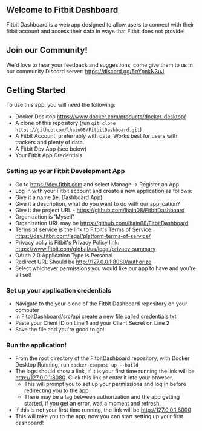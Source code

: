 ## Welcome to Fitbit Dashboard

Fitbit Dashboard is a web app designed to allow users to connect with their fitbit account and access their data in ways that Fitbit does not provide!

## Join our Community!

We'd love to hear your feedback and suggestions, come give them to us in our community Discord server: https://discord.gg/5qYpnkN3uJ

## Getting Started  

To use this app, you will need the following:
- Docker Desktop https://www.docker.com/products/docker-desktop/
- A clone of this repository (run `git clone https://github.com/lhain08/FitbitDashboard.git`)
- A Fitbit Account, preferrably with data. Works best for users with trackers and plenty of data.
- A Fitbit Dev App (see below)
- Your Fitbit App Credentials

### Setting up your Fitbit Development App

- Go to https://dev.fitbit.com and select Manage -> Register an App
- Log in with your Fitbit account and create a new application as follows:
- Give it a name (ie. Dashboard App)
- Give it a description, what do you want to do with our application?
- Give it the project URL - https://github.com/lhain08/FitbitDashboard
- Organization is 'Myself'
- Organization URL may be https://github.com/lhain08/FitbitDashboard
- Terms of service is the link to Fitbit's Terms of Service: https://dev.fitbit.com/legal/platform-terms-of-service/
- Privacy poliy is Fitbit's Privacy Policy link: https://www.fitbit.com/global/us/legal/privacy-summary
- OAuth 2.0 Application Type is Personal
- Redirect URL Should be http://127.0.0.1:8080/authorize
- Select whichever permissions you would like our app to have and you're all set!

### Set up your application credentials

- Navigate to the your clone of the Fitbit Dashboard repository on your computer
- In FitbitDashboard/src/api create a new file called credentials.txt
- Paste your Client ID on Line 1 and your Client Secret on Line 2
- Save the file and you're good to go!

### Run the application!

- From the root directory of the FitbitDashboard repository, with Docker Desktop Running, run `docker-compose up --build`
- The logs should show a link, if it is your first time running the link will be http://127.0.0.1:8080. Click this link or enter it into your browser.
  - This will prompt you to set up your permissions and log in before redirecting you to the app
  - There may be a lag between authorization and the app getting started, if you get an error, wait a moment and refresh.
- If this is not your first time running, the link will be http://127.0.0.1:8000
- This will take you to the app, now you can start setting up your first dashboard!